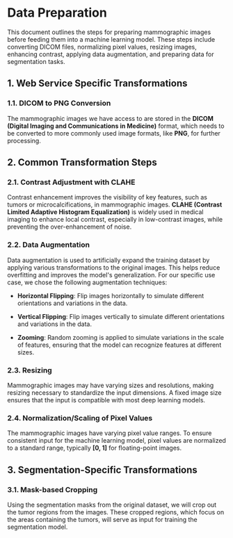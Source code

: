 # Data Preparation

This document outlines the steps for preparing mammographic images before feeding them into a machine learning model. These steps include converting DICOM files, normalizing pixel values, resizing images, enhancing contrast, applying data augmentation, and preparing data for segmentation tasks.

## 1. Web Service Specific Transformations

### 1.1. DICOM to PNG Conversion

The mammographic images we have access to are stored in the **DICOM (Digital Imaging and Communications in Medicine)** format, which needs to be converted to more commonly used image formats, like **PNG**, for further processing.

## 2. Common Transformation Steps

### 2.1. Contrast Adjustment with CLAHE

Contrast enhancement improves the visibility of key features, such as tumors or microcalcifications, in mammographic images. **CLAHE (Contrast Limited Adaptive Histogram Equalization)** is widely used in medical imaging to enhance local contrast, especially in low-contrast images, while preventing the over-enhancement of noise.

### 2.2. Data Augmentation

Data augmentation is used to artificially expand the training dataset by applying various transformations to the original images. This helps reduce overfitting and improves the model's generalization. For our specific use case, we chose the following augmentation techniques:

* **Horizontal Flipping**: Flip images horizontally to simulate different orientations and variations in the data.

* **Vertical Flipping**: Flip images vertically to simulate different orientations and variations in the data.

* **Zooming**: Random zooming is applied to simulate variations in the scale of features, ensuring that the model can recognize features at different sizes.

### 2.3. Resizing

Mammographic images may have varying sizes and resolutions, making resizing necessary to standardize the input dimensions. A fixed image size ensures that the input is compatible with most deep learning models.

### 2.4. Normalization/Scaling of Pixel Values

The mammographic images have varying pixel value ranges. To ensure consistent input for the machine learning model, pixel values are normalized to a standard range, typically **[0, 1]** for floating-point images.

## 3. Segmentation-Specific Transformations

### 3.1. Mask-based Cropping

Using the segmentation masks from the original dataset, we will crop out the tumor regions from the images. These cropped regions, which focus on the areas containing the tumors, will serve as input for training the segmentation model.

